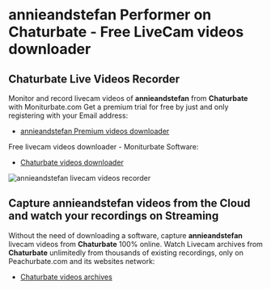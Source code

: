 # annieandstefan Performer on Chaturbate - Free LiveCam videos downloader

## Chaturbate Live Videos Recorder

Monitor and record livecam videos of **annieandstefan** from **Chaturbate** with Moniturbate.com
Get a premium trial for free by just and only registering with your Email address:
* [annieandstefan Premium videos downloader](https://moniturbate.com/request-demo-licence-key.html)

Free livecam videos downloader - Moniturbate Software:
* [Chaturbate videos downloader](https://moniturbate.com/moniturbate-download-software.html)

![annieandstefan livecam videos recorder](https://peachurnet.com/templates/moniturbate-software.png)


## Capture annieandstefan videos from the Cloud and watch your recordings on Streaming

Without the need of downloading a software, capture **annieandstefan** livecam videos from **Chaturbate** 100% online.
Watch Livecam archives from **Chaturbate** unlimitedly from thousands of existing recordings, only on Peachurbate.com and its websites network:
* [Chaturbate videos archives](https://peachurnet.com/)